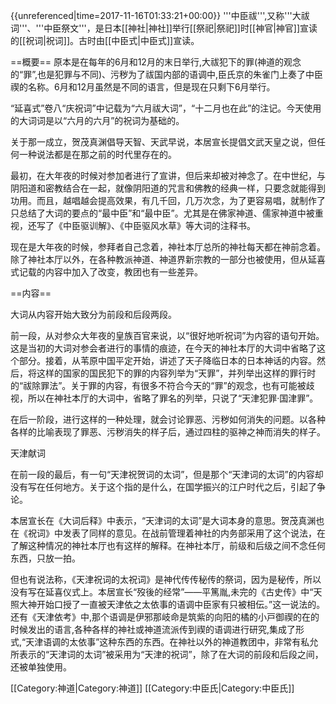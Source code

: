 {{unreferenced|time=2017-11-16T01:33:21+00:00}}
'''中臣祓''',又称'''大祓词'''、'''中臣祭文'''，是日本[[神社|神社]]举行[[祭祀|祭祀]]时[[神官|神官]]宣读的[[祝词|祝词]]。古时由[[中臣式|中臣式]]宣读。

==概要==
原本是在每年的6月和12月的末日举行,大祓犯下的罪(神道的观念的“罪”,也是犯罪与不同)、污秽为了祓国内部的语调中,臣氏京的朱雀门上奏了中臣禊的名称。6月和12月虽然是不同的语言，但是现在只剩下6月举行。

“延喜式”卷八“庆祝词”中记载为“六月祓大词”，“十二月也在此”的注记。今天使用的大词词是以“六月的六月”的祝词为基础的。

关于那一成立，贺茂真渊倡导天智、天武早说，本居宣长提倡文武天皇之说，但任何一种说法都是在那之前的时代里存在的。

最初，在大年夜的时候对参加者进行了宣讲，但后来却被对神念了。在中世纪，与阴阳道和密教结合在一起，就像阴阳道的咒言和佛教的经典一样，只要念就能得到功用。而且，越唱越会提高效果，有几千回，几万次念，为了更容易唱，就制作了只总结了大词的要点的“最中臣”和“最中臣”。尤其是在佛家神道、儒家神道中被重视，还写了《中臣驱训解》、《中臣驱风水草》等大词的注释书。

现在是大年夜的时候，参拜者自己念着，神社本厅总所的神社每天都在神前念着。除了神社本厅以外，在各种教派神道、神道界新宗教的一部分也被使用，但从延喜式记载的内容中加入了改变，教团也有一些差异。

==内容==

大词从内容开始大致分为前段和后段两段。

前一段，从对参众大年夜的皇族百官来说，以“很好地听祝词”为内容的语句开始。这是当初的大词对参会者进行的事情的痕迹，在今天的神社本厅的大词中省略了这个部分。接着，从苇原中国平定开始，讲述了天子降临日本的日本神话的内容。然后，将这样的国家的国民犯下的罪的内容列举为“天罪”，并列举出这样的罪行时的“祓除罪法”。关于罪的内容，有很多不符合今天的“罪”的观念，也有可能被歧视，所以在神社本厅的大词中，省略了罪名的列举，只说了“天津犯罪·国津罪”。

在后一阶段，进行这样的一种处理，就会讨论罪恶、污秽如何消失的问题。以各种各样的比喻表现了罪恶、污秽消失的样子后，通过四柱的驱神之神而消失的样子。

天津献词

在前一段的最后，有一句“天津祝贺词的太词”，但是那个“天津词的太词”的内容却没有写在任何地方。关于这个指的是什么，在国学振兴的江户时代之后，引起了争论。

本居宣长在《大词后释》中表示，“天津词的太词”是大词本身的意思。贺茂真渊也在《祝词》中发表了同样的意见。在战前管理着神社的内务部采用了这个说法，在了解这种情况的神社本厅也有这样的解释。在神社本厅，前级和后级之间不念任何东西，只放一拍。

但也有说法称，《天津祝词的太祝词》是神代传传秘传的祭词，因为是秘传，所以没有写在延喜仪式上。本居宣长“歿後的经常”——平篤胤,未完的《古史传》中“天照大神开始口授了一直被天津依之太依事的语调中臣家有只被相伝。”这一说法的。还有《天津依考》中,那个语调是伊邪那岐命是筑紫的向阳的橘的小戸御禊的在的时候发出的语言,各种各样的神社或神道流派传到禊的语调进行研究,集成了形式,“天津语调的太依事”这种东西的东西。在神社以外的神道教团中，非常有私允所表示的“天津词的太词”被采用为“天津的祝词”，除了在大词的前段和后段之间，还被单独使用。

[[Category:神道|Category:神道]]
[[Category:中臣氏|Category:中臣氏]]